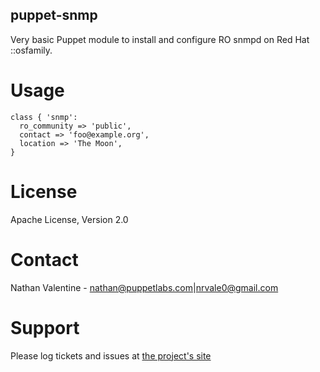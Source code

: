 puppet-snmp
-----------

Very basic Puppet module to install and configure RO snmpd on Red Hat ::osfamily.

# Usage
    class { 'snmp':
      ro_community => 'public',
      contact => 'foo@example.org',
      location => 'The Moon',
    }

# License
Apache License, Version 2.0

# Contact
Nathan Valentine - nathan@puppetlabs.com|nrvale0@gmail.com

# Support
Please log tickets and issues at [the project's site](http://github.com/nvalentine-puppetlabs/puppet-snmp)

